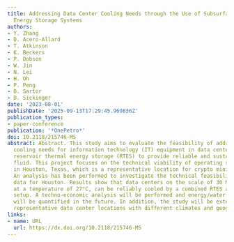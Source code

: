 ```yaml
---
title: Addressing Data Center Cooling Needs through the Use of Subsurface Thermal
  Energy Storage Systems
authors:
- Y. Zhang
- D. Acero-Allard
- T. Atkinson
- K. Beckers
- P. Dobson
- W. Jin
- N. Lei
- H. Oh
- P. Peng
- D. Sartor
- D. Sickinger
date: '2023-08-01'
publishDate: '2025-09-13T17:29:45.969836Z'
publication_types:
- paper-conference
publication: '*OnePetro*'
doi: 10.2118/215746-MS
abstract: Abstract. This study aims to evaluate the feasibility of addressing the
  cooling needs for information technology (IT) equipment in data centers by using
  reservoir thermal energy storage (RTES) to provide reliable and sustainable low-temperature
  fluid. This project focuses on the technical viability of operating such a system
  in Houston, Texas, which is a representative location for crypto mining data centers.
  An analysis has been performed to investigate the technical feasibility with climate
  data for Houston. Results show that data centers on the scale of 30 MW, and operating
  at a temperature of 27°C, can be reliably cooled by a combined RTES and dry coolers
  setup. A techno-economic analysis will be performed and energy/water saving benefits
  will be quantified in the future. In addition, the study will be extended to other
  representative data center locations with different climates and geographical locations.
links:
- name: URL
  url: https://dx.doi.org/10.2118/215746-MS
---
```

